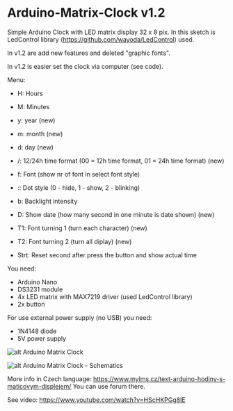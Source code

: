 # Arduino-Matrix-Clock v1.2

Simple Arduino Clock with LED matrix display 32 x 8 pix. In this sketch is LedControl library (https://github.com/wayoda/LedControl) used.

In v1.2 are add new features and deleted "graphic fonts".

In v1.2 is easier set the clock via computer (see code).


Menu:
- H: Hours
- M: Minutes

- y: year (new)
- m: month (new)
- d: day (new)

- /: 12/24h time format (00 = 12h time format, 01 = 24h time format) (new)
- f: Font (show nr of font in select font style)
- :: Dot style (0 - hide, 1 - show, 2 - blinking)
- b: Backlight intensity
- D: Show date (how many second in one minute is date shown) (new)
- T1: Font turning 1 (turn each character) (new)
- T2: Font turning 2 (turn all diplay) (new)
- Strt: Reset second after press the button and show actual time

You need:
- Arduino Nano
- DS3231 module
- 4x LED matrix with MAX7219 driver (used LedControl library)
- 2x button


For use external power supply (no USB) you need:
- 1N4148 diode
- 5V power supply

![alt Arduino Matrix Clock](https://www.mylms.cz/obrazky/elektronika/arduino-matrix-clock-1.jpg)

![alt Arduino Matrix Clock - Schematics](https://www.mylms.cz/obrazky/elektronika/arduino-matrix-clock-9.png)



More info in Czech language: https://www.mylms.cz/text-arduino-hodiny-s-maticovym-displejem/ You can use forum there.

See video: https://www.youtube.com/watch?v=HScHKPGg8lE
